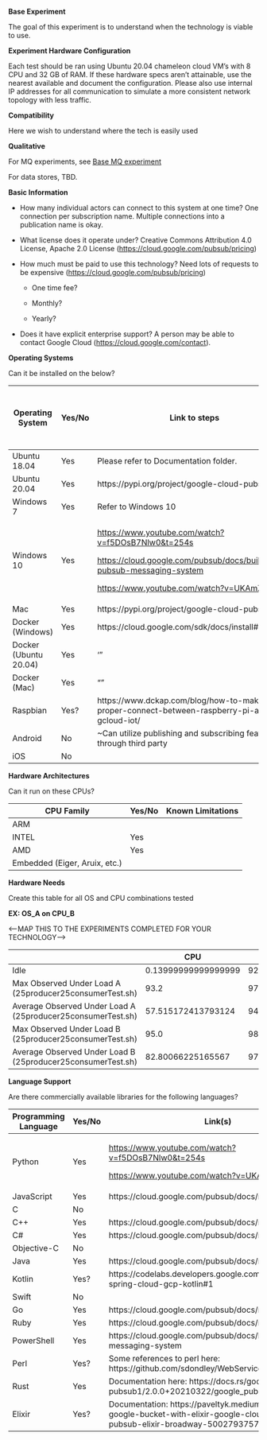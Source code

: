**Base Experiment**

The goal of this experiment is to understand when the technology is
viable to use.

**Experiment Hardware Configuration**

Each test should be ran using Ubuntu 20.04 chameleon cloud VM’s with 8
CPU and 32 GB of RAM. If these hardware specs aren’t attainable, use the
nearest available and document the configuration. Please also use
internal IP addresses for all communication to simulate a more
consistent network topology with less traffic.

**Compatibility**

Here we wish to understand where the tech is easily used

**Qualitative**

For MQ experiments, see [<u>Base MQ
experiment</u>](https://github.com/CS-6381/FinalProject/blob/main/DesignOfExperiments/Base-MQ.md)

For data stores, TBD.

**Basic Information**

-   How many individual actors can connect to this system at one time?
    One connection per subscription name. Multiple connections into a
    publication name is okay.

-   What license does it operate under? Creative Commons Attribution 4.0
    License, Apache 2.0 License
    (https://cloud.google.com/pubsub/pricing)

-   How much must be paid to use this technology? Need lots of requests
    to be expensive (https://cloud.google.com/pubsub/pricing)

    -   One time fee?

    -   Monthly?

    -   Yearly?

-   Does it have explicit enterprise support? A person may be able to
    contact Google Cloud (https://cloud.google.com/contact).

**Operating Systems**

Can it be installed on the below?

<table>
<thead>
<tr class="header">
<th><strong>Operating System</strong></th>
<th><strong>Yes/No</strong></th>
<th><strong>Link to steps</strong></th>
<th><strong>Average Install Time</strong></th>
<th><strong>Number of Manual Steps to Install</strong></th>
</tr>
</thead>
<tbody>
<tr class="odd">
<td>Ubuntu 18.04</td>
<td>Yes</td>
<td>Please refer to Documentation folder.</td>
<td></td>
<td></td>
</tr>
<tr class="even">
<td>Ubuntu 20.04</td>
<td>Yes</td>
<td>https://pypi.org/project/google-cloud-pubsub/</td>
<td></td>
<td></td>
</tr>
<tr class="odd">
<td>Windows 7</td>
<td>Yes</td>
<td>Refer to Windows 10</td>
<td></td>
<td></td>
</tr>
<tr class="even">
<td>Windows 10</td>
<td>Yes</td>
<td><p><a href="https://www.youtube.com/watch?v=f5DOsB7Nlw0&amp;t=254s">https://www.youtube.com/watch?v=f5DOsB7Nlw0&amp;t=254s</a></p>
<p><a href="https://cloud.google.com/pubsub/docs/building-pubsub-messaging-system">https://cloud.google.com/pubsub/docs/building-pubsub-messaging-system</a></p>
<p><a href="https://www.youtube.com/watch?v=UKAmZBrR300">https://www.youtube.com/watch?v=UKAmZBrR300</a></p></td>
<td>~ 20 min.</td>
<td></td>
</tr>
<tr class="odd">
<td>Mac</td>
<td>Yes</td>
<td>https://pypi.org/project/google-cloud-pubsub/</td>
<td></td>
<td></td>
</tr>
<tr class="even">
<td>Docker (Windows)</td>
<td>Yes</td>
<td>https://cloud.google.com/sdk/docs/install#windows</td>
<td></td>
<td></td>
</tr>
<tr class="odd">
<td>Docker (Ubuntu 20.04)</td>
<td>Yes</td>
<td>‘”</td>
<td></td>
<td></td>
</tr>
<tr class="even">
<td>Docker (Mac)</td>
<td>Yes</td>
<td>“”</td>
<td></td>
<td></td>
</tr>
<tr class="odd">
<td>Raspbian</td>
<td>Yes?</td>
<td>https://www.dckap.com/blog/how-to-make-a-proper-connect-between-raspberry-pi-and-gcloud-iot/</td>
<td></td>
<td></td>
</tr>
<tr class="even">
<td>Android</td>
<td>No</td>
<td>~Can utilize publishing and subscribing features through third party</td>
<td></td>
<td></td>
</tr>
<tr class="odd">
<td>iOS</td>
<td>No</td>
<td></td>
<td></td>
<td></td>
</tr>
</tbody>
</table>

**Hardware Architectures**

Can it run on these CPUs?

| **CPU Family**                | **Yes/No** | **Known Limitations** |
|-------------------------------|------------|-----------------------|
| ARM                           |            |                       |
| INTEL                         | Yes        |                       |
| AMD                           | Yes        |                       |
| Embedded (Eiger, Aruix, etc.) |            |                       |

**Hardware Needs**

Create this table for all OS and CPU combinations tested

**EX: OS\_A on CPU\_B**

&lt;--MAP THIS TO THE EXPERIMENTS COMPLETED FOR YOUR TECHNOLOGY--&gt;

|                               | **CPU**             | **RAM**            | **Hard Disk Memory** |
|-------------------------------|---------------------|--------------------|----------------------|
| Idle                          | 0.13999999999999999 | 92.6               | 10382614528.0        |
| Max Observed Under Load A (25producer25consumerTest.sh)    | 93.2                | 97.9               | 10663178240          |
| Average Observed Under Load A (25producer25consumerTest.sh)| 57.515172413793124  | 94.61310344827581  | 10654722401.103449   |
| Max Observed Under Load B (25producer25consumerTest.sh)    | 95.0                | 98.6               | 10685952000          |
| Average Observed Under Load B (25producer25consumerTest.sh)| 82.80066225165567   | 97.08874172185432  | 10679713032.476822   |

**Language Support**

Are there commercially available libraries for the following languages?

<table>
<thead>
<tr class="header">
<th><strong>Programming Language</strong></th>
<th><strong>Yes/No</strong></th>
<th><strong>Link(s)</strong></th>
</tr>
</thead>
<tbody>
<tr class="odd">
<td>Python</td>
<td>Yes</td>
<td><p><a href="https://www.youtube.com/watch?v=f5DOsB7Nlw0&amp;t=254s">https://www.youtube.com/watch?v=f5DOsB7Nlw0&amp;t=254s</a></p>
<p><a href="https://www.youtube.com/watch?v=UKAmZBrR300">https://www.youtube.com/watch?v=UKAmZBrR300</a></p></td>
</tr>
<tr class="even">
<td>JavaScript</td>
<td>Yes</td>
<td>https://cloud.google.com/pubsub/docs/reference/libraries</td>
</tr>
<tr class="odd">
<td>C</td>
<td>No</td>
<td></td>
</tr>
<tr class="even">
<td>C++</td>
<td>Yes</td>
<td>https://cloud.google.com/pubsub/docs/reference/libraries</td>
</tr>
<tr class="odd">
<td>C#</td>
<td>Yes</td>
<td>https://cloud.google.com/pubsub/docs/reference/libraries</td>
</tr>
<tr class="even">
<td>Objective-C</td>
<td>No</td>
<td></td>
</tr>
<tr class="odd">
<td>Java</td>
<td>Yes</td>
<td>https://cloud.google.com/pubsub/docs/reference/libraries</td>
</tr>
<tr class="even">
<td>Kotlin</td>
<td>Yes?</td>
<td>https://codelabs.developers.google.com/codelabs/cloud-spring-cloud-gcp-kotlin#1</td>
</tr>
<tr class="odd">
<td>Swift</td>
<td>No</td>
<td></td>
</tr>
<tr class="even">
<td>Go</td>
<td>Yes</td>
<td>https://cloud.google.com/pubsub/docs/reference/libraries</td>
</tr>
<tr class="odd">
<td>Ruby</td>
<td>Yes</td>
<td>https://cloud.google.com/pubsub/docs/reference/libraries</td>
</tr>
<tr class="even">
<td>PowerShell</td>
<td>Yes</td>
<td>https://cloud.google.com/pubsub/docs/building-pubsub-messaging-system</td>
</tr>
<tr class="odd">
<td>Perl</td>
<td>Yes?</td>
<td>Some references to perl here: https://github.com/sdondley/WebService-Google-Client</td>
</tr>
<tr class="even">
<td>Rust</td>
<td>Yes</td>
<td>Documentation here: https://docs.rs/google-pubsub1/2.0.0+20210322/google_pubsub1/</td>
</tr>
<tr class="odd">
<td>Elixir</td>
<td>Yes?</td>
<td>Documentation: https://paveltyk.medium.com/watch-google-bucket-with-elixir-google-cloud-storage-pubsub-elixir-broadway-500279375739</td>
</tr>
</tbody>
</table>
